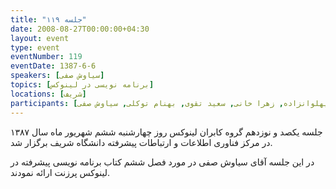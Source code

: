```yaml
---
title: "جلسه ۱۱۹"
date: 2008-08-27T00:00:00+04:30
layout: event
type: event
eventNumber: 119
eventDate: 1387-6-6
speakers: [سیاوش صفی]
topics: [برنامه نویسی در لینوکس]
locations: [شریف]
participants: [اشکان قاسمی, محمدرضا بوذری, کسری کشاورز, بهنام بهجت مرندی, ابراهیم سنجانی, محسن پهلوانزاده, زهرا خانی, سعید تقوی, بهنام توکلی, سیاوش صفی]
---
```

جلسه یکصد و نوزدهم گروه کابران لینوکس روز چهارشنبه ششم شهریور ماه سال ۱۳۸۷ در مرکز فناوری اطلاعات و ارتباطات پیشرفته دانشگاه شریف برگزار شد.

در این جلسه آقای سیاوش صفی در مورد فصل ششم کتاب برنامه نویسی پیشرفته در لینوکس پرزنت ارائه نمودند.